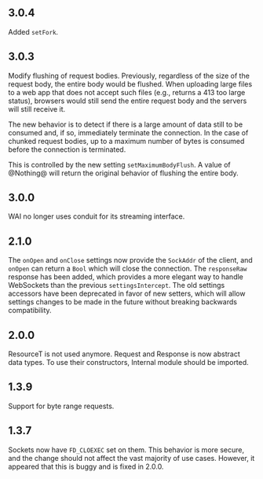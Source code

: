 ## 3.0.4

Added `setFork`.

## 3.0.3

Modify flushing of request bodies. Previously, regardless of the size of the
request body, the entire body would be flushed. When uploading large files to a
web app that does not accept such files (e.g., returns a 413 too large status),
browsers would still send the entire request body and the servers will still
receive it.

The new behavior is to detect if there is a large amount of data still to be
consumed and, if so, immediately terminate the connection. In the case of
chunked request bodies, up to a maximum number of bytes is consumed before the
connection is terminated.

This is controlled by the new setting `setMaximumBodyFlush`. A value of
@Nothing@ will return the original behavior of flushing the entire body.

## 3.0.0

WAI no longer uses conduit for its streaming interface.

## 2.1.0

The `onOpen` and `onClose` settings now provide the `SockAddr` of the client,
and `onOpen` can return a `Bool` which will close the connection. The
`responseRaw` response has been added, which provides a more elegant way to
handle WebSockets than the previous `settingsIntercept`. The old settings
accessors have been deprecated in favor of new setters, which will allow
settings changes to be made in the future without breaking backwards
compatibility.

## 2.0.0

ResourceT is not used anymore. Request and Response is now abstract data types.
To use their constructors, Internal module should be imported.

## 1.3.9

Support for byte range requests.

## 1.3.7

Sockets now have `FD_CLOEXEC` set on them. This behavior is more secure, and
the change should not affect the vast majority of use cases. However, it
appeared that this is buggy and is fixed in 2.0.0.
